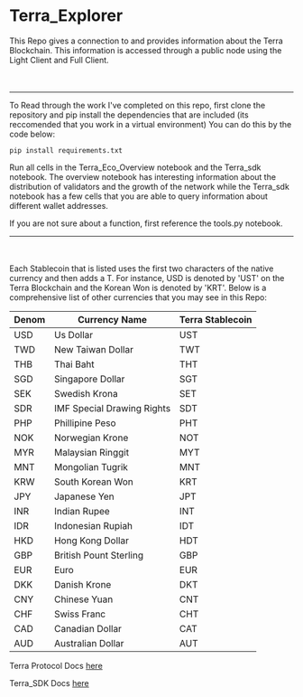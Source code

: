 # Terra_Explorer
This Repo gives a connection to and provides information about the Terra Blockchain.  This information is accessed through a public node using the 
Light Client and Full Client.  
<br>
<br>

* * * *
To Read through the work I've completed on this repo, first clone the repository and pip install the dependencies that are included (its reccomended that you work in a virtual environment) You can do this by the code below:

```
pip install requirements.txt
```

Run all cells in the Terra_Eco_Overview notebook and the Terra_sdk notebook.  The overview notebook has interesting information about the distribution of validators and the growth of the network while the Terra_sdk notebook has a few cells that you are able to query information about different wallet addresses.

If you are not sure about a function, first reference the tools.py notebook.
* * * *

<br>
<br>
Each Stablecoin that is listed uses the first two characters of the native currency and then adds a T.  For instance, 
USD is denoted by 'UST' on the Terra Blockchain and the Korean Won is denoted by 'KRT'. Below is a comprehensive list of other
currencies that you may see in this Repo: 

|  Denom  |   Currency Name          |  Terra Stablecoin |
|  ------ |   -------------          |  ---------------- |
|   USD   |     Us Dollar            |UST                |
|   TWD   | New Taiwan Dollar        |TWT                |
|   THB   |     Thai Baht            |THT                |
|   SGD   | Singapore Dollar         |SGT                |
|   SEK   |   Swedish Krona          |SET                |
|   SDR   |IMF Special Drawing Rights|SDT                |
|   PHP   |Phillipine Peso           |PHT                |
|   NOK   |Norwegian Krone           |NOT                |
|   MYR   |Malaysian Ringgit         |MYT                |
|   MNT   |Mongolian Tugrik          |MNT                |
|   KRW   |South Korean Won          |KRT                |
|   JPY   |Japanese Yen              |JPT                |
|   INR   |Indian Rupee              |INT                |
|   IDR   |Indonesian Rupiah         |IDT                |
|   HKD   |Hong Kong Dollar          |HDT                |
|   GBP   |British Pount Sterling    |GBP                |
|   EUR   |Euro                      |EUR                |
|   DKK   |Danish Krone              |DKT                |
|   CNY   |Chinese Yuan              |CNT                |
|   CHF   |Swiss Franc               |CHT                |
|   CAD   |Canadian Dollar           |CAT                |
|   AUD   |Australian Dollar         |AUT                |


Terra Protocol Docs [here](https://docs.terra.money/)

Terra_SDK Docs [here](https://terra-money.github.io/terra.py/index.html)
